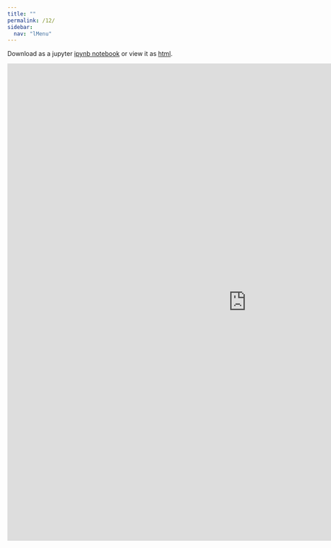 ```yaml
---
title: ""
permalink: /12/
sidebar:
  nav: "lMenu"
---
```


Download as a jupyter [ipynb notebook](https://datascience-intro.github.io/1MS041-2020/lectures/12.ipynb) or view it as [html](https://datascience-intro.github.io/1MS041-2020/lectures/12.html).

<iframe src="https://datascience-intro.github.io/1MS041-2020/lectures/12.html" width="1080" height="1080" frameborder="0"></iframe>
